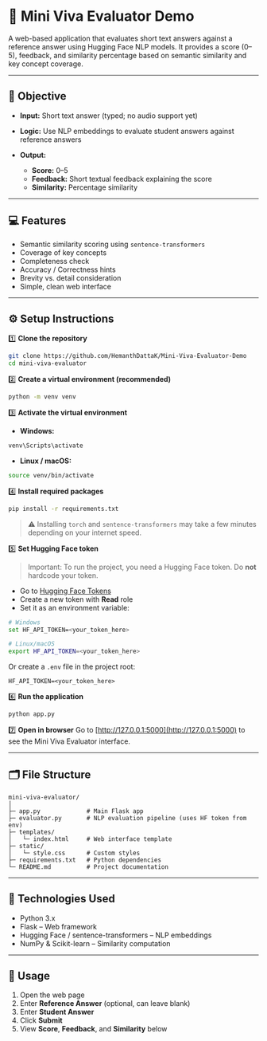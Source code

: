 
# 📝 Mini Viva Evaluator Demo

A web-based application that evaluates short text answers against a reference answer using Hugging Face NLP models. It provides a score (0–5), feedback, and similarity percentage based on semantic similarity and key concept coverage.

---

## 🎯 Objective

* **Input:** Short text answer (typed; no audio support yet)
* **Logic:** Use NLP embeddings to evaluate student answers against reference answers
* **Output:**

  * **Score:** 0–5
  * **Feedback:** Short textual feedback explaining the score
  * **Similarity:** Percentage similarity

---

## 💻 Features

* Semantic similarity scoring using `sentence-transformers`
* Coverage of key concepts
* Completeness check
* Accuracy / Correctness hints
* Brevity vs. detail consideration
* Simple, clean web interface

---

## ⚙️ Setup Instructions

1️⃣ **Clone the repository**

```bash
git clone https://github.com/HemanthDattaK/Mini-Viva-Evaluator-Demo
cd mini-viva-evaluator
```

2️⃣ **Create a virtual environment (recommended)**

```bash
python -m venv venv
```

3️⃣ **Activate the virtual environment**

* **Windows:**

```bash
venv\Scripts\activate
```

* **Linux / macOS:**

```bash
source venv/bin/activate
```

4️⃣ **Install required packages**

```bash
pip install -r requirements.txt
```

> ⚠️ Installing `torch` and `sentence-transformers` may take a few minutes depending on your internet speed.

5️⃣ **Set Hugging Face token**

> Important: To run the project, you need a Hugging Face token. Do **not** hardcode your token.

* Go to [Hugging Face Tokens](https://huggingface.co/settings/tokens)
* Create a new token with **Read** role
* Set it as an environment variable:

```bash
# Windows
set HF_API_TOKEN=<your_token_here>

# Linux/macOS
export HF_API_TOKEN=<your_token_here>
```

Or create a `.env` file in the project root:

```
HF_API_TOKEN=<your_token_here>
```

6️⃣ **Run the application**

```bash
python app.py
```

7️⃣ **Open in browser**
Go to [http://127.0.0.1:5000](http://127.0.0.1:5000) to see the Mini Viva Evaluator interface.

---

## 🗂 File Structure

```
mini-viva-evaluator/
│
├─ app.py             # Main Flask app
├─ evaluator.py       # NLP evaluation pipeline (uses HF token from env)
├─ templates/
│   └─ index.html     # Web interface template
├─ static/
│   └─ style.css      # Custom styles
├─ requirements.txt   # Python dependencies
└─ README.md          # Project documentation
```

---

## 🧰 Technologies Used

* Python 3.x
* Flask – Web framework
* Hugging Face / sentence-transformers – NLP embeddings
* NumPy & Scikit-learn – Similarity computation

---

## 📝 Usage

1. Open the web page
2. Enter **Reference Answer** (optional, can leave blank)
3. Enter **Student Answer**
4. Click **Submit**
5. View **Score**, **Feedback**, and **Similarity** below

